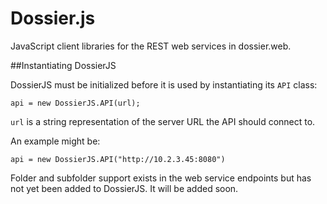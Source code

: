 Dossier.js
========
JavaScript client libraries for the REST web services in dossier.web.


##Instantiating DossierJS

DossierJS must be initialized before it is used by instantiating its `API`
class:

```
api = new DossierJS.API(url);
```

`url` is a string representation of the server URL the API should connect to.

An example might be:

```
api = new DossierJS.API("http://10.2.3.45:8080")
```

Folder and subfolder support exists in the web service endpoints but has not
yet been added to DossierJS. It will be added soon.

